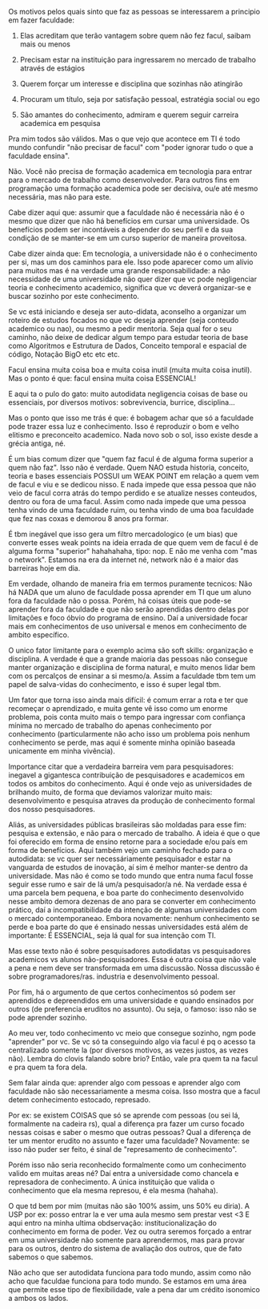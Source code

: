 <!--:::{
  "post_title": "Pensamentos sobre faculdade & TI",
  "post_description": "Fazer ou não fazer facul? Pra que serve a facul? alunos de facul são melhores do que os que não fazem facul? Etc etc",
  "post_created_at": "Mon Jun 12 2023 13:29:48 GMT-0300 (Brasilia Standard Time)"
}:::-->

Os motivos pelos quais sinto que faz as pessoas se interessarem a principio em fazer faculdade:

1. Elas acreditam que terão vantagem sobre quem não fez facul, saibam mais ou menos

2. Precisam estar na instituição para ingressarem no mercado de trabalho através de estágios

3. Querem forçar um interesse e disciplina que sozinhas não atingirão

4. Procuram um título, seja por satisfação pessoal, estratégia social ou ego

5. São amantes do conhecimento, admiram e querem seguir carreira academica em pesquisa

Pra mim todos são válidos. Mas o que vejo que acontece em TI é todo mundo confundir "não precisar de facul" com "poder ignorar tudo o que a faculdade ensina".

Não. Você não precisa de formação academica em tecnologia para entrar para o mercado de trabalho como desenvolvedor. Para outros fins em programação uma formação academica pode ser decisiva, ou/e até mesmo necessária, mas não para este.

Cabe dizer aqui que: assumir que a faculdade não é necessária não é o mesmo que dizer que não há benefícios em cursar uma universidade. Os benefícios podem ser incontáveis a depender do seu perfil e da sua condição de se manter-se em um curso superior de maneira proveitosa.

Cabe dizer ainda que: Em tecnologia, a universidade não é o conhecimento per si, mas um dos caminhos para ele. Isso pode aparecer como um alívio para muitos mas é na verdade uma grande responsabilidade: a não necessidade de uma universidade não quer dizer que vc pode negligenciar teoria e conhecimento academico, significa que vc deverá organizar-se e buscar sozinho por este conhecimento.

Se vc está iniciando e deseja ser auto-didata, aconselho a organizar um roteiro de estudos focados no que vc deseja aprender (seja conteudo academico ou nao), ou mesmo a pedir mentoria. Seja qual for o seu caminho, não deixe de dedicar algum tempo para estudar teoria de base como Algoritmos e Estrutura de Dados, Conceito temporal e espacial de código, Notação BigO etc etc etc.

Facul ensina muita coisa boa e muita coisa inutil (muita muita coisa inutil). Mas o ponto é que: facul ensina muita coisa ESSENCIAL!

E aqui ta o pulo do gato: muito autodidata negligencia coisas de base ou essenciais, por diversos motivos: sobrevivencia, burrice, disciplina...

Mas o ponto que isso me trás é que: é bobagem achar que só a faculdade pode trazer essa luz e conhecimento. Isso é reproduzir o bom e velho elitismo e preconceito academico. Nada novo sob o sol, isso existe desde a grécia antiga, né.

É um bias comum dizer que "quem faz facul é de alguma forma superior a quem não faz". Isso não é verdade. Quem NAO estuda historia, conceito, teoria e bases essenciais POSSUI um WEAK POINT em relação a quem vem de facul e viu e se dedicou nisso. E nada impede que essa pessoa que não veio de facul corra atrás do tempo perdido e se atualize nesses conteudos, dentro ou fora de uma facul. Assim como nada impede que uma pessoa tenha vindo de uma faculdade ruim, ou tenha vindo de uma boa faculdade que fez nas coxas e demorou 8 anos pra formar.

É tbm inegável que isso gera um filtro mercadologico (e um bias) que converte esses weak points na ideia errada de que quem vem de facul é de alguma forma "superior" hahahahaha, tipo: nop.  E não me venha com "mas o network". Estamos na era da internet né, network não é a maior das barreiras hoje em dia.

Em verdade, olhando de maneira fria em termos puramente tecnicos: Não há NADA que um aluno de faculdade possa aprender em TI que um aluno fora da faculdade não o possa. Porém, há coisas úteis que pode-se aprender fora da faculdade e que não serão aprendidas dentro delas por limitações e foco óbvio do programa de ensino. Daí a universidade focar mais em conhecimentos de uso universal e menos em conhecimento de ambito específico.

O unico fator limitante para o exemplo acima são soft skills: organização e disciplina. A verdade é que a grande maioria das pessoas não consegue manter organização e disciplina de forma natural, e muito menos lidar bem com os percalços de ensinar a si mesmo/a. Assim a faculdade tbm tem um papel de salva-vidas do conhecimento, e isso é super legal tbm.

Um fator que torna isso ainda mais difícil: é comum errar a rota e ter que recomeçar o aprendizado, e muita gente vê isso como um enorme problema, pois conta muito mais o tempo para ingressar com confiança mínima no mercado de trabalho do apenas conhecimento por conhecimento (particularmente não acho isso um problema pois nenhum conhecimento se perde, mas aqui é somente minha opinião baseada unicamente em minha vivência).

Importance citar que a verdadeira barreira vem para pesquisadores: inegavel a gigantesca contribuição de pesquisadores e academicos em todos os ambitos do conhecimento. Aqui é onde vejo as universidades de brilhando muito, de forma que deviamos valorizar muito mais: desenvolvimento e pesquisa atraves da produção de conhecimento formal dos nosso pesquisadores.

Aliás, as universidades públicas brasileiras são moldadas para esse fim: pesquisa e extensão, e não para o mercado de trabalho. A ideia é que o que foi oferecido em forma de ensino retorne para a sociedade e/ou país em forma de benefícios. Aqui também vejo um caminho fechado para o autodidata: se vc quer ser necessáriamente pesquisador e estar na vanguarda de estudos de inovação, aí sim é melhor manter-se dentro da universidade. Mas não é como se todo mundo que entra numa facul fosse seguir esse rumo e sair de lá um/a pesquisador/a né. Na verdade essa é uma parcela bem pequena, e boa parte do conhecimento desenvolvido nesse ambito demora dezenas de ano para se converter em conhecimento prático, daí a incompatibilidade da intenção de algumas universidades com o mercado contemporaneao. Embora novamente: nenhum conhecimento se perde e boa parte do que é ensinado nessas universidades está além de importante: É ESSENCIAL, seja lá qual for sua intenção com TI.

Mas esse texto não é sobre pesquisadores autodidatas vs pesquisadores academicos vs alunos não-pesquisadores. Essa é outra coisa que não vale a pena e nem deve ser transformada em uma discussão. Nossa discussão é sobre programadores/ras. industria e desenvolvimento pessoal.

Por fim, há o argumento de que certos conhecimentos só podem ser aprendidos e depreendidos em uma universidade e quando ensinados por outros (de preferencia eruditos no assunto). Ou seja, o famoso: isso não se pode aprender sozinho.

Ao meu ver, todo conhecimento vc meio que consegue sozinho, ngm pode "aprender" por vc. Se vc só ta conseguindo algo via facul é pq o acesso ta centralizado somente la (por diversos motivos, as vezes justos, as vezes não). Lembra do clovis falando sobre brio? Então, vale pra quem ta na facul e pra quem ta fora dela.

Sem falar ainda que: aprender algo com pessoas e aprender algo com faculdade não são necessariamente a mesma coisa. Isso mostra que a facul detem conhecimento estocado, represado.

Por ex: se existem COISAS que só se aprende com pessoas (ou sei lá, formalmente na cadeira rs), qual a diferença pra fazer um curso focado nessas coisas e saber o mesmo que outras pessoas? Qual a diferença de ter um mentor erudito no assunto e fazer uma faculdade? Novamente: se isso não puder ser feito, é sinal de "represamento de conhecimento".

Porém isso não seria reconhecido formalmente como um conhecimento valido em muitas areas né? Daí entra a universidade como chancela e represadora de conhecimento. A única instituição que valida o conhecimento que ela mesma represou, é ela mesma (hahaha).

O que td bem por mim (muitas não são 100% assim, uns 50% eu diria). A USP por ex: posso entrar la e ver uma aula mesmo sem prestar vest <3 E aqui entro na minha ultima obdservação: institucionalização do conhecimento em forma de poder. Vez ou outra seremos forçado a entrar em uma universidade não somente para aprendermos, mas para provar para os outros, dentro do sistema de avaliação dos outros, que de fato sabemos o que sabemos.

Não acho que ser autodidata funciona para todo mundo, assim como não acho que faculdae funciona para todo mundo. Se estamos em uma área que permite esse tipo de flexibilidade, vale a pena dar um crédito isonomico a ambos os lados.